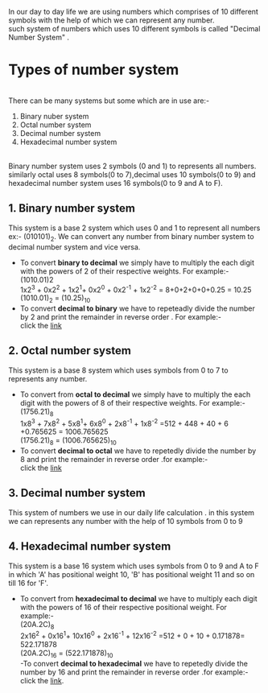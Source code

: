 In our day to day life we are using numbers which comprises of 10 different symbols with the help of which we can represent any number.
<br>such system of numbers which uses 10 different symbols is called  "Decimal Number System" .
# Types of number system
<br>There can be many systems but some which are in use are:-
 1. Binary nuber system
 2. Octal number system
 3. Decimal number system
 4. Hexadecimal number system

 <br>Binary number system uses 2 symbols (0 and 1) to represents all numbers. similarly octal uses 8 symbols(0 to 7),decimal uses 10 symbols(0 to 9) and hexadecimal number system uses 16 symbols(0 to 9 and A to F).

 ## 1. Binary number system
  This system is a base 2 system which uses 0 and 1 to represent all numbers ex:- (010101)<sub>2</sub>. 
  We can convert any number from binary number system to decimal number system and vice versa.<br> 
  - To convert **binary to decimal** we simply have to multiply the each digit with the powers of 2 of their respective weights. For example:- <br>
  (1010.01)2 <br>
  1x2<sup>3</sup> + 0x2<sup>2</sup> + 1x2<sup>1</sup>+ 0x2<sup>0</sup> + 0x2<sup>-1</sup> + 1x2<sup>-2</sup> = 8+0+2+0+0+0.25 = 10.25 <br>
  (1010.01)<sub>2</sub> = (10.25)<sub>10</sub> <br> 
 - To convert **decimal to binary** we have to repeteadly divide the number by 2 and print the remainder in reverse order . For example:- <br>
   click the [link](https://media.geeksforgeeks.org/wp-content/uploads/2-47.png)
 ## 2. Octal number system
  This system is a base 8 system which uses symbols from 0 to 7 to represents any number.<br>
  - To convert from **octal to decimal** we simply have to multiply the each digit with the powers of 8 of their respective weights. For example:-<br>
 (1756.21)<sub>8</sub> <br>
  1x8<sup>3</sup> + 7x8<sup>2</sup> + 5x8<sup>1</sup>+ 6x8<sup>0</sup> + 2x8<sup>-1</sup> + 1x8<sup>-2</sup> =512 + 448 + 40 + 6 +0.765625 = 1006.765625 <br>
  (1756.21)<sub>8</sub> = (1006.765625)<sub>10</sub> <br>
  - To convert **decimal to octal** we have to repetedly divide the number by 8 and print the remainder in reverse order .for example:-<br>
  click the [link](https://media.geeksforgeeks.org/wp-content/uploads/decToOctal.png)
 ## 3. Decimal number system
  This system of numbers we use in our daily life calculation . in this system we can represents any number with the help of 10 symbols from 0 to 9
 ## 4. Hexadecimal number system
This system is a base 16 system which uses symbols from 0 to 9  and A to F in which 'A' has positional weight 10, 'B' has positional weight 11 and so on till 16 for 'F'.<br>
 - To convert from **hexadecimal to decimal** we have to multiply each digit with  the powers of 16 of their respective positional weight. For example:-<br>
 (20A.2C)<sub>8</sub> <br>
   2x16<sup>2</sup> + 0x16<sup>1</sup>+ 10x16<sup>0</sup> + 2x16<sup>-1</sup> + 12x16<sup>-2</sup> =512 + 0 + 10 + 0.171878= 522.171878 <br>
  (20A.2C)<sub>16</sub> = (522.171878)<sub>10</sub> <br>
  -To convert **decimal to hexadecimal** we have to repetedly divide the number by 16 and print the remainder in reverse order .for example:-<br>
  click the [link](https://circuitglobe.com/wp-content/uploads/2016/09/deciaml-to-hexadecimal-conversion-6.jpg).
  <br><br>
 
